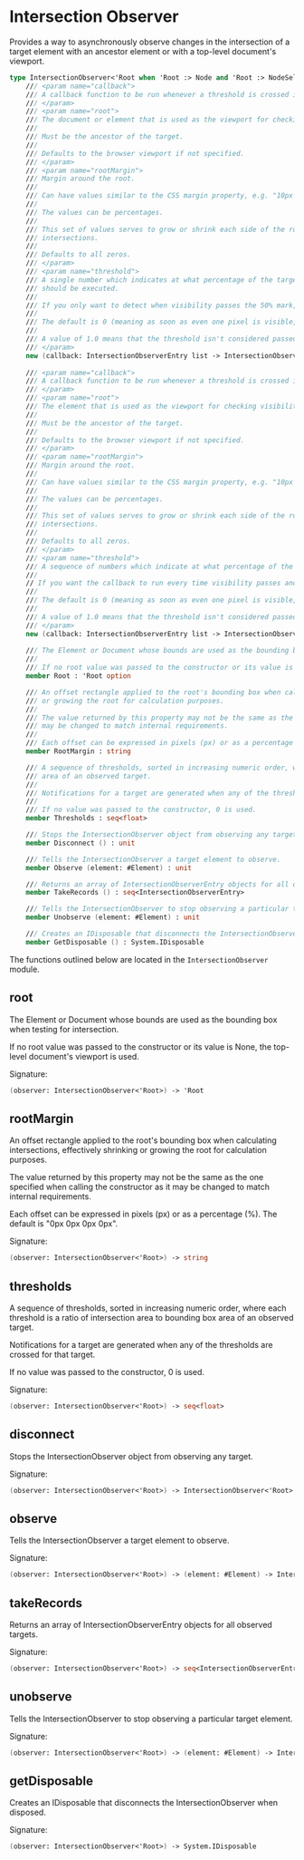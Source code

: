 # Intersection Observer

Provides a way to asynchronously observe changes in the intersection of 
a target element with an ancestor element or with a top-level document's 
viewport.

```fsharp
type IntersectionObserver<'Root when 'Root :> Node and 'Root :> NodeSelector and 'Root :> GlobalEventHandlers> =
    /// <param name="callback">
    /// A callback function to be run whenever a threshold is crossed in one direction or the other.
    /// </param>
    /// <param name="root">
    /// The document or element that is used as the viewport for checking visibility of the target. 
    ///
    /// Must be the ancestor of the target. 
    ///
    /// Defaults to the browser viewport if not specified.
    /// </param>
    /// <param name="rootMargin">
    /// Margin around the root. 
    ///
    /// Can have values similar to the CSS margin property, e.g. "10px 20px 30px 40px" (top, right, bottom, left). 
    ///
    /// The values can be percentages. 
    ///
    /// This set of values serves to grow or shrink each side of the root element's bounding box before computing 
    /// intersections. 
    ///
    /// Defaults to all zeros.
    /// </param>
    /// <param name="threshold">
    /// A single number which indicates at what percentage of the target's visibility the observer's callback 
    /// should be executed. 
    ///
    /// If you only want to detect when visibility passes the 50% mark, you can use a value of 0.5. 
    ///
    /// The default is 0 (meaning as soon as even one pixel is visible, the callback will be run). 
    ///
    /// A value of 1.0 means that the threshold isn't considered passed until every pixel is visible.
    /// </param>
    new (callback: IntersectionObserverEntry list -> IntersectionObserver<'Root> -> unit, ?root: 'Root, ?rootMargin: string, ?threshold: float) = IntersectionObserver()
        
    /// <param name="callback">
    /// A callback function to be run whenever a threshold is crossed in one direction or the other.
    /// </param>
    /// <param name="root">
    /// The element that is used as the viewport for checking visibility of the target. 
    ///
    /// Must be the ancestor of the target. 
    ///
    /// Defaults to the browser viewport if not specified.
    /// </param>
    /// <param name="rootMargin">
    /// Margin around the root. 
    ///
    /// Can have values similar to the CSS margin property, e.g. "10px 20px 30px 40px" (top, right, bottom, left). 
    ///
    /// The values can be percentages. 
    ///
    /// This set of values serves to grow or shrink each side of the root element's bounding box before computing 
    /// intersections. 
    ///
    /// Defaults to all zeros.
    /// </param>
    /// <param name="threshold">
    /// A sequence of numbers which indicate at what percentage of the target's visibility the observer's callback should be executed. 
    ///
    // If you want the callback to run every time visibility passes another 25%, you would specify a seqeunce like: [0.; 0.25; 0.5; 0.75; 1.]. 
    ///
    /// The default is 0 (meaning as soon as even one pixel is visible, the callback will be run). 
    ///
    /// A value of 1.0 means that the threshold isn't considered passed until every pixel is visible.
    /// </param>
    new (callback: IntersectionObserverEntry list -> IntersectionObserver<'Root> -> unit, ?root: 'Root, ?rootMargin: string, ?threshold: seq<float>) = IntersectionObserver()
        
    /// The Element or Document whose bounds are used as the bounding box when testing for intersection. 
    /// 
    /// If no root value was passed to the constructor or its value is None, the top-level document's viewport is used.
    member Root : 'Root option

    /// An offset rectangle applied to the root's bounding box when calculating intersections, effectively shrinking 
    /// or growing the root for calculation purposes. 
    ///
    /// The value returned by this property may not be the same as the one specified when calling the constructor as it 
    /// may be changed to match internal requirements. 
    ///
    /// Each offset can be expressed in pixels (px) or as a percentage (%). The default is "0px 0px 0px 0px".
    member RootMargin : string

    /// A sequence of thresholds, sorted in increasing numeric order, where each threshold is a ratio of intersection area to bounding box 
    /// area of an observed target. 
    ///
    /// Notifications for a target are generated when any of the thresholds are crossed for that target. 
    ///
    /// If no value was passed to the constructor, 0 is used.
    member Thresholds : seq<float>

    /// Stops the IntersectionObserver object from observing any target.
    member Disconnect () : unit

    /// Tells the IntersectionObserver a target element to observe.
    member Observe (element: #Element) : unit

    /// Returns an array of IntersectionObserverEntry objects for all observed targets.
    member TakeRecords () : seq<IntersectionObserverEntry>

    /// Tells the IntersectionObserver to stop observing a particular target element.
    member Unobserve (element: #Element) : unit

    /// Creates an IDisposable that disconnects the IntersectionObserver when disposed.
    member GetDisposable () : System.IDisposable
```

The functions outlined below are located in the `IntersectionObserver` module.

## root

The Element or Document whose bounds are used as the bounding box when testing for intersection. 

If no root value was passed to the constructor or its value is None, the top-level document's viewport is used.

Signature:
```fsharp
(observer: IntersectionObserver<'Root>) -> 'Root
```

## rootMargin

An offset rectangle applied to the root's bounding box when calculating intersections, effectively shrinking 
or growing the root for calculation purposes. 

The value returned by this property may not be the same as the one specified when calling the constructor as it 
may be changed to match internal requirements. 

Each offset can be expressed in pixels (px) or as a percentage (%). The default is "0px 0px 0px 0px".

Signature:
```fsharp
(observer: IntersectionObserver<'Root>) -> string
```

## thresholds

A sequence of thresholds, sorted in increasing numeric order, where each threshold is a ratio of intersection area to bounding box 
area of an observed target. 

Notifications for a target are generated when any of the thresholds are crossed for that target. 

If no value was passed to the constructor, 0 is used.

Signature:
```fsharp
(observer: IntersectionObserver<'Root>) -> seq<float>
```

## disconnect

Stops the IntersectionObserver object from observing any target.

Signature:
```fsharp
(observer: IntersectionObserver<'Root>) -> IntersectionObserver<'Root>
```

## observe

Tells the IntersectionObserver a target element to observe.

Signature:
```fsharp
(observer: IntersectionObserver<'Root>) -> (element: #Element) -> IntersectionObserver<'Root>
```

## takeRecords

Returns an array of IntersectionObserverEntry objects for all observed targets.

Signature:
```fsharp
(observer: IntersectionObserver<'Root>) -> seq<IntersectionObserverEntry>
```

## unobserve

Tells the IntersectionObserver to stop observing a particular target element.

Signature:
```fsharp
(observer: IntersectionObserver<'Root>) -> (element: #Element) -> IntersectionObserver<'Root>
```

## getDisposable

Creates an IDisposable that disconnects the IntersectionObserver when disposed.

Signature:
```fsharp
(observer: IntersectionObserver<'Root>) -> System.IDisposable
```
